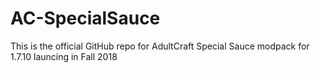 # AC-SpecialSauce
This is the official GitHub repo for AdultCraft Special Sauce modpack for 1.7.10 launcing in Fall 2018
